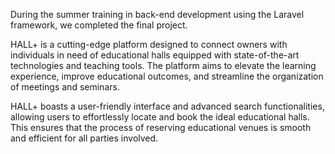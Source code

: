

During the summer training in back-end development using the Laravel framework, we completed the final project.

 HALL+ is a cutting-edge platform designed to connect  owners with individuals in need of educational halls equipped with state-of-the-art technologies and teaching tools. The platform aims to elevate the learning experience, improve educational outcomes, and streamline the organization of meetings and seminars.

HALL+ boasts a user-friendly interface and advanced search functionalities, allowing users to effortlessly locate and book the ideal educational halls. This ensures that the process of reserving educational venues is smooth and efficient for all parties involved.
